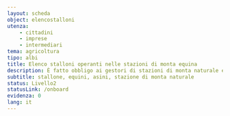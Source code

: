 ```yaml
---
layout: scheda
object: elencostalloni
utenza:
    - cittadini
    - imprese
    - intermediari
tema: agricoltura
tipo: albi
title: Elenco stalloni operanti nelle stazioni di monta equina
description: È fatto obbligo ai gestori di stazioni di monta naturale equina di iscrivere i propri animali riproduttori nell’elenco stalloni
subtitle: stallone, equini, asini, stazione di monta naturale
status: Livello2
statusLink: /onboard
evidenza: 0
lang: it
---
```

